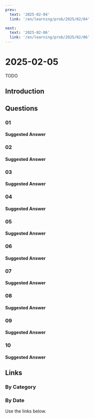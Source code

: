 ```yaml
---
prev:
  text: '2025-02-04'
  link: '/en/learning/prob/2025/02/04'

next:
  text: '2025-02-06'
  link: '/en/learning/prob/2025/02/06'
---
```


# 2025-02-05

TODO

<Badge type="danger" text="Bid"/>

## Introduction

## Questions

### 01

#### Suggested Answer

### 02

#### Suggested Answer

### 03

#### Suggested Answer

### 04

#### Suggested Answer

### 05

#### Suggested Answer

### 06

#### Suggested Answer

### 07

#### Suggested Answer

### 08

#### Suggested Answer

### 09

#### Suggested Answer

### 10

#### Suggested Answer

## Links

[<Badge type="tip" text="Go to Practice"/>](/en/practice/prob/2025/02/05)

### By Category

[<Badge type="tip" text="<--"/>](/en/learning/prob/2025/02/02)
[<Badge type="tip" text="Calendar"/>](/en/learning/calendar/2025/02)
[<Badge type="info" text="-->"/>](/en/learning/prob/2025/02/05#links)

### By Date

Use the links below.